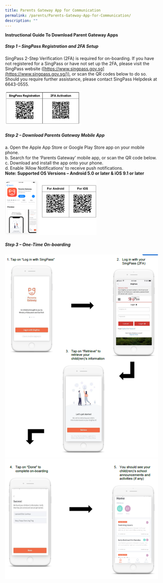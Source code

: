 ```yaml
---
title: Parents Gateway App for Communication
permalink: /parents/Parents-Gateway-App-for-Communication/
description: ""
---
```

**Instructional Guide To Download Parent Gateway Apps**

##### **_Step 1 – SingPass Registration and 2FA Setup_**

SingPass 2-Step Verification (2FA) is required for on-boarding. If you have not registered for a SingPass or have not set up the 2FA, please visit the SingPass website ([https://www.singpass.gov.sg](https://www.singpass.gov.sg/)), or scan the QR codes below to do so. Should you require further assistance, please contact SingPass Helpdesk at 6643-0555.

<img style="width:50%;height:50%" src="/images/Parents/Parent%20Gateway%20App/Parents-Gateway-1-1.png">

##### **_Step 2 – Download Parents Gateway Mobile App_**

a. Open the Apple App Store or Google Play Store app on your mobile phone.  
b. Search for the ‘Parents Gateway’ mobile app, or scan the QR code below. c. Download and install the app onto your phone.  
d. Enable ‘Allow Notifications’ to receive push notifications.  
**Note: Supported OS Versions – Android 5.0 or later & iOS 9.1 or later**

<img style="width:60%;height:50%" src="/images/Parents/Parent%20Gateway%20App/Parents-Gateway-2.png">

##### _**Step 3 – One-Time On-boarding**_

![](/images/Parents/Parent%20Gateway%20App/Parents-Gateway-3.png)
![](/images/Parents/Parent%20Gateway%20App/Parents-Gateway-4.png)

